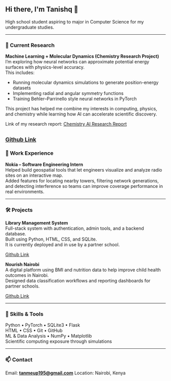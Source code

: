 ## Hi there, I'm Tanishq 👋

High school student aspiring to major in Computer Science for my undergraduate studies.  

---

### 🔬 Current Research
**Machine Learning + Molecular Dynamics (Chemistry Research Project)**  
I’m exploring how neural networks can approximate potential energy surfaces with physics-level accuracy.  
This includes:
- Running molecular dynamics simulations to generate position-energy datasets
- Implementing radial and angular symmetry functions
- Training Behler–Parrinello style neural networks in PyTorch

This project has helped me combine my interests in computing, physics, and chemistry while learning how AI can accelerate scientific discovery.

Link of my research report: [Chemistry AI Research Report](https://docs.google.com/document/d/1ZXNV-3CY-khu5GghFjfxN2H7nssL3GaRGjgMf3X_Zhs/edit?tab=t.0#heading=h.gjdgxs)

<sub> [Github Link](https://github.com/Tanishqqq19/modelling_simulations/) </sub>
---
### 💼 Work Experience

**Nokia – Software Engineering Intern**  
Helped build geospatial tools that let engineers visualize and analyze radio sites on an interactive map.  
Added features for locating nearby towers, filtering network generations, and detecting interference so teams can improve coverage performance in real environments.

---
### 🛠️ Projects

**Library Management System**  
Full-stack system with authentication, admin tools, and a backend database.  
Built using Python, HTML, CSS, and SQLite.  
It is currently deployed and in use by a partner school.

[Github Link](https://github.com/Tanishqqq19/Library-Management-System/) 


**Nourish Nairobi**   
A digital platform using BMI and nutrition data to help improve child health outcomes in Nairobi.  
Designed data classification workflows and reporting dashboards for partner schools.

[Github Link](https://github.com/Tanishqqq19/Nourish-4-Health/) 


---

### 🔧 Skills & Tools
Python • PyTorch • SQLite3 • Flask  
HTML • CSS • Git • GitHub  
ML & Data Analysis • NumPy • Matplotlib  
Scientific computing exposure through simulations

---

### 📫 Contact
Email: **tanmeup195@gmail.com**
Location: Nairobi, Kenya

